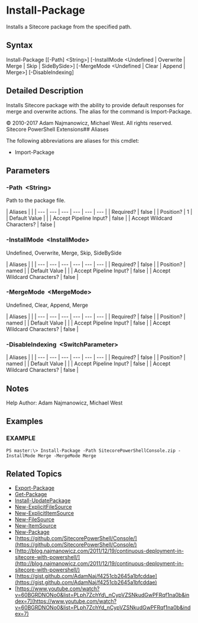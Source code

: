 # Install-Package

Installs a Sitecore package from the specified path.

## Syntax

Install-Package \[\[-Path\] &lt;String&gt;\] \[-InstallMode &lt;Undefined \| Overwrite \| Merge \| Skip \| SideBySide&gt;\] \[-MergeMode &lt;Undefined \| Clear \| Append \| Merge&gt;\] \[-DisableIndexing\]

## Detailed Description

Installs Sitecore package with the ability to provide default responses for merge and overwrite actions. The alias for the command is Import-Package.

© 2010-2017 Adam Najmanowicz, Michael West. All rights reserved. Sitecore PowerShell Extensions\#\# Aliases

The following abbreviations are aliases for this cmdlet:

* Import-Package 

## Parameters

### -Path  &lt;String&gt;

Path to the package file.

| Aliases |  |
| --- | --- | --- | --- | --- | --- |
| Required? | false |
| Position? | 1 |
| Default Value |  |
| Accept Pipeline Input? | false |
| Accept Wildcard Characters? | false |

### -InstallMode  &lt;InstallMode&gt;

Undefined, Overwrite, Merge, Skip, SideBySide

| Aliases |  |
| --- | --- | --- | --- | --- | --- |
| Required? | false |
| Position? | named |
| Default Value |  |
| Accept Pipeline Input? | false |
| Accept Wildcard Characters? | false |

### -MergeMode  &lt;MergeMode&gt;

Undefined, Clear, Append, Merge

| Aliases |  |
| --- | --- | --- | --- | --- | --- |
| Required? | false |
| Position? | named |
| Default Value |  |
| Accept Pipeline Input? | false |
| Accept Wildcard Characters? | false |

### -DisableIndexing  &lt;SwitchParameter&gt;

| Aliases |  |
| --- | --- | --- | --- | --- | --- |
| Required? | false |
| Position? | named |
| Default Value |  |
| Accept Pipeline Input? | false |
| Accept Wildcard Characters? | false |

## Notes

Help Author: Adam Najmanowicz, Michael West

## Examples

### EXAMPLE

```text
PS master:\> Install-Package -Path SitecorePowerShellConsole.zip -InstallMode Merge -MergeMode Merge
```

## Related Topics

* [Export-Package](export-package.md)
* [Get-Package](get-package.md)
* [Install-UpdatePackage](install-updatepackage.md)
* [New-ExplicitFileSource](new-explicitfilesource.md)
* [New-ExplicitItemSource](new-explicititemsource.md)
* [New-FileSource](new-filesource.md)
* [New-ItemSource](new-itemsource.md)
* [New-Package](new-package.md)
* [https://github.com/SitecorePowerShell/Console/](https://github.com/SitecorePowerShell/Console/) 
* [http://blog.najmanowicz.com/2011/12/19/continuous-deployment-in-sitecore-with-powershell/](http://blog.najmanowicz.com/2011/12/19/continuous-deployment-in-sitecore-with-powershell/) 
* [https://gist.github.com/AdamNaj/f4251cb2645a1bfcddae](https://gist.github.com/AdamNaj/f4251cb2645a1bfcddae) 
* [https://www.youtube.com/watch?v=60BGRDNONo0&list=PLph7ZchYd\_nCypVZSNkudGwPFRqf1na0b&index=7](https://www.youtube.com/watch?v=60BGRDNONo0&list=PLph7ZchYd_nCypVZSNkudGwPFRqf1na0b&index=7) 

